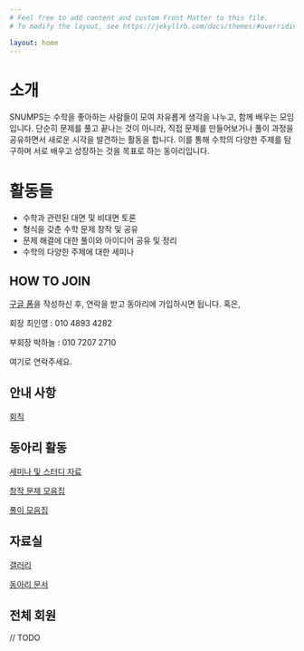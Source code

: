 ```yaml
---
# Feel free to add content and custom Front Matter to this file.
# To modify the layout, see https://jekyllrb.com/docs/themes/#overriding-theme-defaults

layout: home
---
```


# 소개

SNUMPS는 수학을 좋아하는 사람들이 모여 자유롭게 생각을 나누고, 함께 배우는 모임입니다. 단순히 문제를 풀고 끝나는 것이 아니라, 직접 문제를 만들어보거나 풀이 과정을 공유하면서 새로운 시각을 발견하는 활동을 합니다. 이를 통해 수학의 다양한 주제를 탐구하며 서로 배우고 성장하는 것을 목표로 하는 동아리입니다.

# 활동들

- 수학과 관련된 대면 및 비대면 토론
- 형식을 갖춘 수학 문제 창작 및 공유
- 문제 해결에 대한 풀이와 아이디어 공유 및 정리
- 수학의 다양한 주제에 대한 세미나

## **HOW TO JOIN**

[구글 폼](https://tinyurl.com/SNUMPS)을 작성하신 후, 연락을 받고 동아리에 가입하시면 됩니다. 혹은,

회장 최인영 : 010 4893 4282

부회장 박하늘 : 010 7207 2710

여기로 연락주세요.

## 안내 사항

[회칙 ](https://www.notion.so/14d576d7d67480bda959d21de0a6f720?pvs=21)

## 동아리 활동

[세미나 및 스터디 자료](https://www.notion.so/14d576d7d67480b8ac3fd36863713e5e?pvs=21)

[창작 문제 모음집](https://www.notion.so/14d576d7d67480d68a6df53025441e34?pvs=21)

[풀이 모음집](https://www.notion.so/163576d7d67480d198aade3fba2b77ae?pvs=21)

## 자료실

[갤러리]()

[동아리 문서]()

## 전체 회원
// TODO